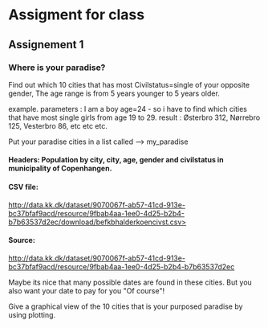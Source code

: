 # Assigment for class



## Assignement 1
### Where is your paradise?


Find out which 10 cities that has most Civilstatus=single of your opposite gender, The age range is from 5 years younger to 5 years older.

example. parameters : I am a boy age=24 - so i have to find which cities that have most single girls from age 19 to 29.
         result     : Østerbro 312, Nørrebro 125, Vesterbro 86, etc etc etc.
  

Put your paradise cities in a list called -->   my_paradise

#### Headers: Population by city, city, age, gender and civilstatus in municipality of Copenhangen.


#### CSV file:
http://data.kk.dk/dataset/9070067f-ab57-41cd-913e-bc37bfaf9acd/resource/9fbab4aa-1ee0-4d25-b2b4-b7b63537d2ec/download/befkbhalderkoencivst.csv>

#### Source:
http://data.kk.dk/dataset/9070067f-ab57-41cd-913e-bc37bfaf9acd/resource/9fbab4aa-1ee0-4d25-b2b4-b7b63537d2ec


Maybe its nice that many possible dates are found in these cities. But you also want your date to pay for you "Of course"!

Give a graphical view of the 10 cities that is your purposed paradise by using plotting.


















